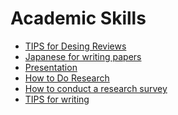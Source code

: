 Academic Skills
===========

- [TIPS for Desing Reviews](./design_review.md)
- [Japanese for writing papers](./japanese.md)
- [Presentation](./presentation.md)
- [How to Do Research](./research.md)
- [How to conduct a research survey](./survey.md)
- [TIPS for writing](./writing.md)
